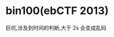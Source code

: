 # bin100(ebCTF 2013)
巨坑,涉及到时间的判断,大于 2s 会变成乱码
<!--stackedit_data:
eyJoaXN0b3J5IjpbMTY5MzM3MTE0Myw3MTY2NjQ2NF19
-->
